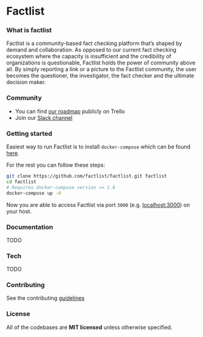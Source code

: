 # Factlist


### What is factlist
Factlist is a community-based fact checking platform that’s shaped by demand and collaboration. As opposed to our current fact checking ecosystem where the capacity is insufficient and the credibility of organizations is questionable, Factlist holds the power of community above all. By simply reporting a link or a picture to the Factlist community, the user becomes the questioner, the investigator, the fact checker and the ultimate decision maker.

### Community
- You can find [our roadmap](https://trello.com/b/D5nA31OT/product) publicly on Trello 
- Join our [Slack channel](https://join.slack.com/t/factlist/shared_invite/enQtMzAxNTc2MDgyNDQ4LTJlZDNkMzUwODYwOGE0ZGVhZWMxMmM5MjRhNGNiMDMyMDg2YzAwZWQ0MDQ2Mzg3YTUwN2FlYmFjZTQ3NmE1YjE)

### Getting started

Easiest way to run Factlist is to install `docker-compose` which can be found [here](https://docs.docker.com/compose/install/). 

For the rest you can follow these steps:

```bash
git clone https://github.com/factlist/factlist.git factlist
cd factlist
# Requires docker-compose version >= 1.6
docker-compose up -d
```
Now you are able to access Factlist via port `3000` (e.g. [localhost:3000](http://localhost:3000)) on your host.

### Documentation
TODO

### Tech
TODO

### Contributing
See the contributing [guidelines](CONTRIBUTING.md)

### License
All of the codebases are **MIT licensed** unless otherwise specified.

